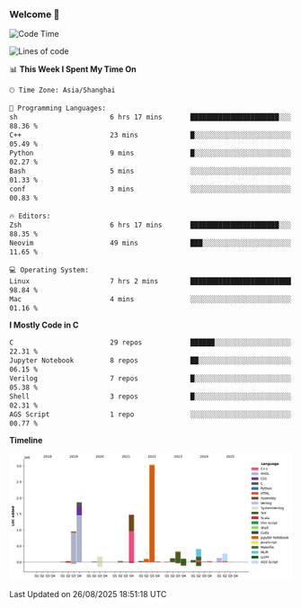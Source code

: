 ### Welcome 👋

<!--START_SECTION:waka-->
![Code Time](http://img.shields.io/badge/Code%20Time-2%2C103%20hrs%2028%20mins-blue)

![Lines of code](https://img.shields.io/badge/From%20Hello%20World%20I%27ve%20Written-9.1%20million%20lines%20of%20code-blue)

📊 **This Week I Spent My Time On** 

```text
🕑︎ Time Zone: Asia/Shanghai

💬 Programming Languages: 
sh                       6 hrs 17 mins       ██████████████████████░░░   88.36 % 
C++                      23 mins             █░░░░░░░░░░░░░░░░░░░░░░░░   05.49 % 
Python                   9 mins              █░░░░░░░░░░░░░░░░░░░░░░░░   02.27 % 
Bash                     5 mins              ░░░░░░░░░░░░░░░░░░░░░░░░░   01.33 % 
conf                     3 mins              ░░░░░░░░░░░░░░░░░░░░░░░░░   00.83 % 

🔥 Editors: 
Zsh                      6 hrs 17 mins       ██████████████████████░░░   88.35 % 
Neovim                   49 mins             ███░░░░░░░░░░░░░░░░░░░░░░   11.65 % 

💻 Operating System: 
Linux                    7 hrs 2 mins        █████████████████████████   98.84 % 
Mac                      4 mins              ░░░░░░░░░░░░░░░░░░░░░░░░░   01.16 % 
```

**I Mostly Code in C** 

```text
C                        29 repos            ██████░░░░░░░░░░░░░░░░░░░   22.31 % 
Jupyter Notebook         8 repos             ██░░░░░░░░░░░░░░░░░░░░░░░   06.15 % 
Verilog                  7 repos             █░░░░░░░░░░░░░░░░░░░░░░░░   05.38 % 
Shell                    3 repos             █░░░░░░░░░░░░░░░░░░░░░░░░   02.31 % 
AGS Script               1 repo              ░░░░░░░░░░░░░░░░░░░░░░░░░   00.77 % 
```



**Timeline**

![Lines of Code chart](https://raw.githubusercontent.com/Bohan-hu/Bohan-hu/master/assets/bar_graph.png)


 Last Updated on 26/08/2025 18:51:18 UTC
<!--END_SECTION:waka-->



